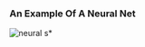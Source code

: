 ### An Example Of A Neural Net
![neural](https://user-images.githubusercontent.com/31806568/89740302-65b0aa80-da7f-11ea-8903-448eac79d513.png)
s*
